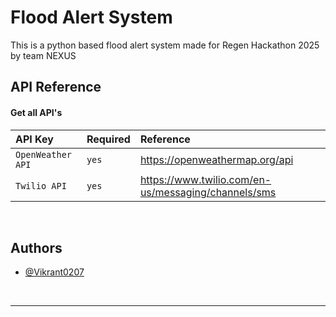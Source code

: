# Flood Alert System

This is a python based flood alert system made for Regen Hackathon 2025 by team NEXUS



## API Reference

#### Get all API's
| API Key | Required     | Reference               |
| :-------- | :------- | :------------------------- |
| `OpenWeather API` | `yes` | https://openweathermap.org/api |
| `Twilio API`| `yes` | https://www.twilio.com/en-us/messaging/channels/sms |


<br>


## Authors

- [@Vikrant0207](https://github.com/Vikrant0207)


<br>
<hr>
